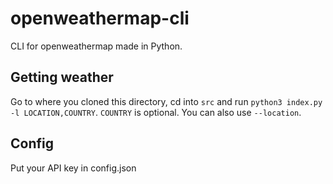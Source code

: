 # openweathermap-cli
CLI for openweathermap made in Python.

## Getting weather
Go to where you cloned this directory, cd into `src` and run `python3 index.py -l LOCATION,COUNTRY`. `COUNTRY` is optional. You can also use `--location`.

## Config
Put your API key in config.json
